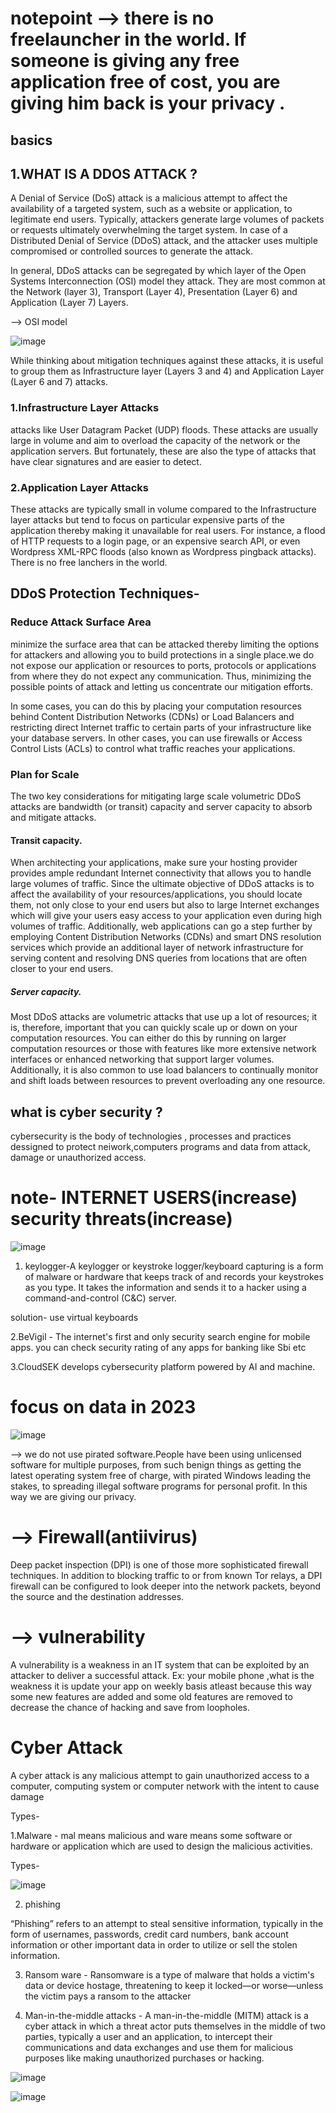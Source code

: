 # notepoint --> there is no freelauncher in the world. If someone is giving any free application free of cost, you are giving him back is your privacy .

## basics 
 ## 1.WHAT IS A DDOS ATTACK ?   
 
A Denial of Service (DoS) attack is a malicious attempt to affect the availability of a targeted system, such as a website or application, to legitimate end users. Typically, attackers generate large volumes of packets or requests ultimately overwhelming the target system. In case of a Distributed Denial of Service (DDoS) attack, and the attacker uses multiple compromised or controlled sources to generate the attack.

In general, DDoS attacks can be segregated by which layer of the Open Systems Interconnection (OSI) model they attack. They are most common at the Network (layer 3), Transport (Layer 4), Presentation (Layer 6) and Application (Layer 7) Layers. 

--> OSI model 

![image](https://github.com/Riyatomar14/CyberSecurityCareer/assets/143107173/5dc32182-40c9-42ff-aab0-d84b907c3c66)

While thinking about mitigation techniques against these attacks, it is useful to group them as Infrastructure layer (Layers 3 and 4) and Application Layer (Layer 6 and 7) attacks.

### 1.Infrastructure Layer Attacks

attacks like User Datagram Packet (UDP) floods. These attacks are usually large in volume and aim to overload the capacity of the network or the application servers. But fortunately, these are also the type of attacks that have clear signatures and are easier to detect.

 ### 2.Application Layer Attacks

These attacks are typically small in volume compared to the Infrastructure layer attacks but tend to focus on particular expensive parts of the application thereby making it unavailable for real users. For instance, a flood of HTTP requests to a login page, or an expensive search API, or even Wordpress XML-RPC floods (also known as Wordpress pingback attacks).
There is no free lanchers in the world.

## DDoS Protection Techniques-

### Reduce Attack Surface Area

minimize the surface area that can be attacked thereby limiting the options for attackers and allowing you to build protections in a single place.we do not expose our application or resources to ports, protocols or applications from where they do not expect any communication. Thus, minimizing the possible points of attack and letting us concentrate our mitigation efforts.

In some cases, you can do this by placing your computation resources behind Content Distribution Networks (CDNs) or Load Balancers and restricting direct Internet traffic to certain parts of your infrastructure like your database servers. In other cases, you can use firewalls or Access Control Lists (ACLs) to control what traffic reaches your applications.

### Plan for Scale

The two key considerations for mitigating large scale volumetric DDoS attacks are bandwidth (or transit) capacity and server capacity to absorb and mitigate attacks.

#### Transit capacity.

When architecting your applications, make sure your hosting provider provides ample redundant Internet connectivity that allows you to handle large volumes of traffic. Since the ultimate objective of DDoS attacks is to affect the availability of your resources/applications, you should locate them, not only close to your end users but also to large Internet exchanges which will give your users easy access to your application even during high volumes of traffic. Additionally, web applications can go a step further by employing Content Distribution Networks (CDNs) and smart DNS resolution services which provide an additional layer of network infrastructure for serving content and resolving DNS queries from locations that are often closer to your end users.

##### Server capacity.

Most DDoS attacks are volumetric attacks that use up a lot of resources; it is, therefore, important that you can quickly scale up or down on your computation resources. You can either do this by running on larger computation resources or those with features like more extensive network interfaces or enhanced networking that support larger volumes. Additionally, it is also common to use load balancers to continually monitor and shift loads between resources to prevent overloading any one resource.

## what is cyber security ?

cybersecurity is the body of technologies , processes and practices dessigned to protect neiwork,computers programs and data from attack, damage or unauthorized access.

# note- INTERNET USERS(increase) security threats(increase)

![image](https://github.com/Riyatomar14/CyberSecurityCareer/assets/143107173/e0eea4d9-08b8-4896-9aeb-8eb1e695ac33)

1. keylogger-A keylogger or keystroke logger/keyboard capturing is a form of malware or hardware that keeps track of and records your keystrokes as you type. It takes the information and sends it to a hacker using a command-and-control (C&C) server.

solution- use virtual keyboards 

2.BeVigil - The internet's first and only security search engine for mobile apps. you can check security rating of any apps for banking like Sbi etc

3.CloudSEK develops cybersecurity platform powered by AI and machine.

# focus on data in 2023

![image](https://github.com/Riyatomar14/CyberSecurityCareer/assets/143107173/1c4fe526-f351-4bb5-8e66-19ea5ba1f1ca)

--> we do not use pirated software.People have been using unlicensed software for multiple purposes, from such benign things as getting the latest operating system free of charge, with pirated Windows leading the stakes, to spreading illegal software programs for personal profit. In this way we are giving our privacy.

# --> Firewall(antiivirus)

Deep packet inspection (DPI) is one of those more sophisticated firewall techniques. In addition to blocking traffic to or from known Tor relays, a DPI firewall can be configured to look deeper into the network packets, beyond the source and the destination addresses.

# --> vulnerability
A vulnerability is a weakness in an IT system that can be exploited by an attacker to deliver a successful attack. Ex: your mobile phone ,what is the weakness it is update your app on weekly basis atleast because this way some new features are added and some old features are removed to decrease the chance of hacking and save from loopholes.


# Cyber Attack 

A cyber attack is any malicious attempt to gain unauthorized access to a computer, computing system or computer network with the intent to cause damage

Types-

1.Malware  - mal means malicious and ware means some software or hardware or application which are used to design the malicious activities.

Types-

![image](https://github.com/Riyatomar14/CyberSecurityCareer/assets/143107173/ec356359-fc57-4541-8564-3e47c8d1f86d)

2. phishing

“Phishing” refers to an attempt to steal sensitive information, typically in the form of usernames, passwords, credit card numbers, bank account information or other important data in order to utilize or sell the stolen information.

3. Ransom ware - Ransomware is a type of malware that holds a victim's data or device hostage, threatening to keep it locked—or worse—unless the victim pays a ransom to the attacker

4. Man-in-the-middle attacks - A man-in-the-middle (MITM) attack is a cyber attack in which a threat actor puts themselves in the middle of two parties, typically a user and an application, to intercept their communications and data exchanges and use them for malicious purposes like making unauthorized purchases or hacking.

![image](https://github.com/Riyatomar14/CyberSecurityCareer/assets/143107173/59e107c1-5323-4bf7-bf2e-b416b941193c)

![image](https://github.com/Riyatomar14/CyberSecurityCareer/assets/143107173/dd3ac078-eed4-4fd9-8d52-9f51f87ec0cc)




